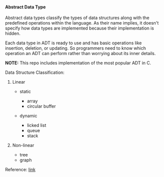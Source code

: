 #### Abstract Data Type

Abstract data types classify the types of data structures along with the predefined operations within the language. 
As their name implies, it doesn't specify how data types are implemented because their implementation is hidden.

Each data type in ADT is ready to use and has basic operations like insertion, deletion, or updating. 
So programmers need to know which operation an ADT can perform rather than worrying about its inner details.

**NOTE:** This repo includes implementation of the most popular ADT in C.

Data Structure Classification:

1. Linear
    - static
        - array
        - circular buffer

    - dynamic
        - licked list
        - queue
        - stack

2. Non-linear
    - tree
    - graph

Reference:
[link](https://www.geeksforgeeks.org/data-structures/)
